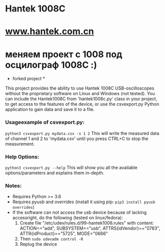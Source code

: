 # Hantek 1008C
##
# www.hantek.com.cn
##
# меняем проект c 1008 под осцилограф 1008C :)

* forked project *

This project provides the ability to use Hantek 1008C USB-oscilloscopes without the proprietary software on Linux and Windows (not tested). 
You can include the Hantek1008C from 'hantek1008c.py' class in your project, to get access to the features of the device, or use the 
csvexport.py Python application to gain data and save it to a file.

### Usageexample of csvexport.py:
`python3 csvexport.py mydata.csv -s 1 2`
This will write the measured data of channel 1 and 2 to 'mydata.csv' until you press CTRL+C to stop the measurement.

### Help Options:
`python3 csvexport.py --help`
This will show you all the available options/parameters and explains them in-depth.


### Notes:
* Requires Python >= 3.6
* Requires *pyusb* and *overrides* (install it using pip: `pip3 install pyusb overrides`)
* If the software can not access the usb device because of lacking accessright, do the following (tested on linux/fedora):
  1. Create file "/etc/udev/rules.d/99-hantek1008.rules" with content:
     ACTION=="add", SUBSYSTEM=="usb", ATTRS{idVendor}=="0783", ATTR{idProduct}=="5725", MODE="0666"
  2. Then `sudo udevadm control -R`
  3. Replug the device


